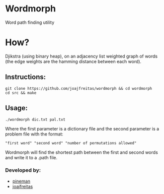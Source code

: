 # Wordmorph
Word path finding utility

# How?
Djikstra (using binary heap), on an adjacency list weighted graph of words (the 
edge weights are the hamming distance between each word).

## Instructions:
```
git clone https://github.com/joajfreitas/wordmorph && cd wordmorph
cd src && make
```

## Usage:
```
./wordmorph dic.txt pal.txt
```
Where the first parameter is a dictionary file and the second parameter is a
problem file with the format:
```
"first word" "second word" "number of permutations allowed"
```
Wordmorph will find the shortest path between the first and second words and
write it to a .path file.

### Developed by:
  * [pineman](https://www.github.com/pineman)
  * [joajfreitas](https://www.github.com/joajfreitas)

